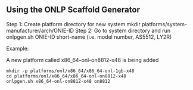 Using the ONLP Scaffold Generator
---------------------------------

Step 1: Create platform directory for new system
     mkdir platforms/system-manufacturer/arch/ONIE-ID
Step 2: Go to system directory and run 
     onlpgen.sh ONIE-ID short-name (i.e. model number, AS5512, LY2R)

Example:

A new platform called x86_64-onl-on8812-x48 is being added

    mkdir -p platforms/onl/x86_64/x86_64-onl-1gb-x48
    cd platforms/onl/x86_64/x86_64-onl-on8812-x48
    onlpgen.sh x86_64-onl-on8812-x48 on8812
